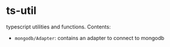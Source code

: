 # ts-util
typescript utilities and functions. Contents:

-   `mongodb/Adapter`: contains an adapter to connect to mongodb
